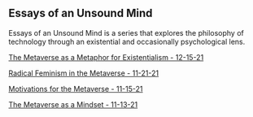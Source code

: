 ## Essays of an Unsound Mind

Essays of an Unsound Mind is a series that explores the philosophy of technology through an existential and occasionally psychological lens.

[The Metaverse as a Metaphor for Existentialism - 12-15-21](./docs/12-15-21.md)

[Radical Feminism in the Metaverse - 11-21-21](./docs/11-21-21.md)

[Motivations for the Metaverse - 11-15-21](./docs/11-15-21.md)

[The Metaverse as a Mindset - 11-13-21](./docs/11-13-21.md)
